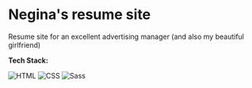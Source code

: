<h1>Negina's resume site</h1>
<p>Resume site for an excellent advertising manager (and also my beautiful girlfriend)<p>
<p><b>Tech Stack:</b><p>
<p>
  <img src="https://img.shields.io/badge/HTML5-E34F26?style=for-the-badge&logo=html5&logoColor=white" alt="HTML" />
  <img src="https://img.shields.io/badge/CSS3-1572B6?style=for-the-badge&logo=css&logoColor=white" alt="CSS" />
  <img src="https://img.shields.io/badge/Sass-C69?style=for-the-badge&logo=sass&logoColor=white" alt="Sass" />
</p>
